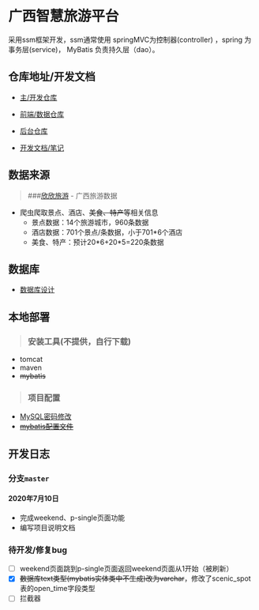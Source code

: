 # 广西智慧旅游平台
采用ssm框架开发，ssm通常使用 springMVC为控制器(controller) ，spring 为事务层(service)， MyBatis 负责持久层（dao）。

## 仓库地址/开发文档
- [主/开发仓库](https://gitee.com/anlzou/Smart_Tourism)
- [前端/数据仓库](https://gitee.com/anlzou/Guangxi-smart-Tourism-foreground)
- [后台仓库](https://gitee.com/anlzou/Guangxi-smart-Tourism-background)


- [开发文档/笔记](http://note.youdao.com/noteshare?id=798651ddf3a9035572164d6e301fc91a&sub=0971E834B819437E8FFE0BE6B5C62812)

## 数据来源
>###[欣欣旅游](https://www.cncn.com/piao/guangxi/) - 广西旅游数据
- 爬虫爬取景点、酒店、~~美食、特产~~等相关信息
    - 景点数据：14个旅游城市，960条数据
    - 酒店数据：701个景点/条数据，小于701\*6个酒店
    - 美食、特产：预计20\*6+20\*5=220条数据

## 数据库
- [数据库设计](src/others/SQL/README.md)

## 本地部署
>### 安装工具(不提供，自行下载)
- tomcat
- maven
- ~~mybatis~~

>### 项目配置
- [MySQL密码修改](src/main/resources/jdbc.properties)
- [~~mybatis配置文件~~](src/others/MyBatis/generator.xml)

## 开发日志
### 分支`master`
#### 2020年7月10日
- 完成weekend、p-single页面功能
- 编写项目说明文档

### 待开发/修复bug
- [ ] weekend页面跳到p-single页面返回weekend页面从1开始（被刷新）
- [x] ~~数据库text类型(mybatis实体类中不生成)改为varchar~~，修改了scenic_spot表的open_time字段类型
- [ ] 拦截器